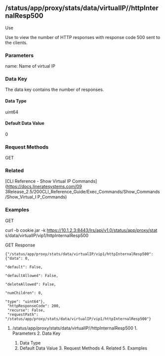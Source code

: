 ## /status/app/proxy/stats/data/virtualIP/<name>/httpInternalResp500

Use

Use to view the number of HTTP responses with response code 500 sent to the
clients.

### Parameters

name: Name of virtual IP

### Data Key

The data key contains the number of responses.

#### Data Type

uint64

#### Default Data Value

0

### Request Methods

GET

### Related

[CLI Reference - Show Virtual IP Commands](https://docs.lineratesystems.com/09
3Release_2.5/200CLI_Reference_Guide/Exec_Commands/Show_Commands/Show_Virtual_I
P_Commands)

### Examples

GET

curl -b cookie.jar -k https://10.1.2.3:8443/lrs/api/v1.0/status/app/proxy/stat
s/data/virtualIP/vip1/httpInternalResp500

GET Response

    
    {"/status/app/proxy/stats/data/virtualIP/vip1/httpInternalResp500": {"data": 0,
                                                                            "default": False,
                                                                            "defaultAllowed": False,
                                                                            "deleteAllowed": False,
                                                                            "numChildren": 0,
                                                                            "type": "uint64"},
     "httpResponseCode": 200,
     "recurse": False,
     "requestPath": "/status/app/proxy/stats/data/virtualIP/vip1/httpInternalResp500"}
    

  1. /status/app/proxy/stats/data/virtualIP/<name>/httpInternalResp500
    1. Parameters
    2. Data Key
      1. Data Type
      2. Default Data Value
    3. Request Methods
    4. Related
    5. Examples

